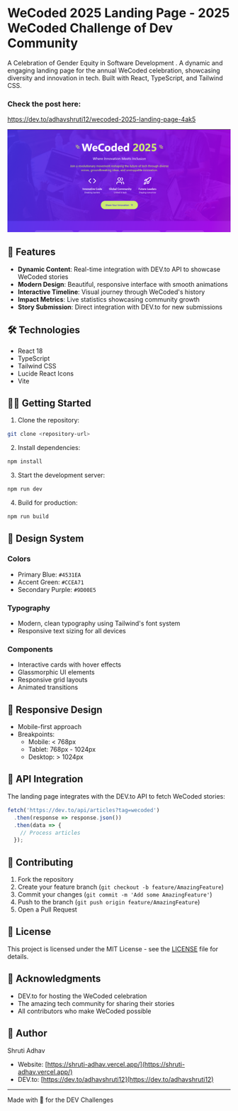 # WeCoded 2025 Landing Page - 2025 WeCoded Challenge of Dev Community

A Celebration of Gender Equity in Software Development . A dynamic and engaging landing page for the annual WeCoded celebration, showcasing diversity and innovation in tech. Built with React, TypeScript, and Tailwind CSS.

### Check the post here:
https://dev.to/adhavshruti12/wecoded-2025-landing-page-4ak5


![WeCoded 2025](./src/hero-section.png)

## 🚀 Features

- **Dynamic Content**: Real-time integration with DEV.to API to showcase WeCoded stories
- **Modern Design**: Beautiful, responsive interface with smooth animations
- **Interactive Timeline**: Visual journey through WeCoded's history
- **Impact Metrics**: Live statistics showcasing community growth
- **Story Submission**: Direct integration with DEV.to for new submissions

## 🛠️ Technologies

- React 18
- TypeScript
- Tailwind CSS
- Lucide React Icons
- Vite

## 🏃‍♂️ Getting Started

1. Clone the repository:
```bash
git clone <repository-url>
```

2. Install dependencies:
```bash
npm install
```

3. Start the development server:
```bash
npm run dev
```

4. Build for production:
```bash
npm run build
```

## 🎨 Design System

### Colors
- Primary Blue: `#4531EA`
- Accent Green: `#CCEA71`
- Secondary Purple: `#9D00E5`

### Typography
- Modern, clean typography using Tailwind's font system
- Responsive text sizing for all devices

### Components
- Interactive cards with hover effects
- Glassmorphic UI elements
- Responsive grid layouts
- Animated transitions

## 📱 Responsive Design

- Mobile-first approach
- Breakpoints:
  - Mobile: < 768px
  - Tablet: 768px - 1024px
  - Desktop: > 1024px

## 🔄 API Integration

The landing page integrates with the DEV.to API to fetch WeCoded stories:
```typescript
fetch('https://dev.to/api/articles?tag=wecoded')
  .then(response => response.json())
  .then(data => {
    // Process articles
  });
```

## 🤝 Contributing

1. Fork the repository
2. Create your feature branch (`git checkout -b feature/AmazingFeature`)
3. Commit your changes (`git commit -m 'Add some AmazingFeature'`)
4. Push to the branch (`git push origin feature/AmazingFeature`)
5. Open a Pull Request

## 📄 License

This project is licensed under the MIT License - see the [LICENSE](LICENSE) file for details.

## 🙏 Acknowledgments

- DEV.to for hosting the WeCoded celebration
- The amazing tech community for sharing their stories
- All contributors who make WeCoded possible

## 👤 Author

Shruti Adhav
- Website: [https://shruti-adhav.vercel.app/](https://shruti-adhav.vercel.app/)
- DEV.to: [https://dev.to/adhavshruti12](https://dev.to/adhavshruti12)

---

Made with 💜 for the DEV Challenges
